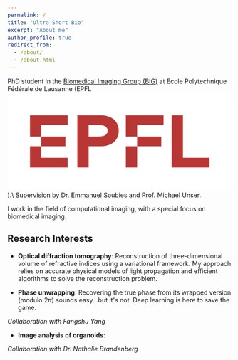 ```yaml
---
permalink: /
title: "Ultra Short Bio"
excerpt: "About me"
author_profile: true
redirect_from: 
  - /about/
  - /about.html
---
```




PhD student in the [Biomedical Imaging Group (BIG)](http://bigwww.epfl.ch) at Ecole Polytechnique Fédérale de Lausanne (EPFL ![EPFL](/files/epfl.png "EPFL")).\\
Supervision by Dr. Emmanuel Soubies and Prof. Michael Unser.

I work in the field of computational imaging, with a special focus on biomedical imaging.


## Research Interests

* **Optical diffraction tomography**: 
Reconstruction of three-dimensional volume of refractive indices using a variational framework.
My approach relies on accurate physical models of light propagation and efficient algorithms to solve the reconstruction problem.

* **Phase unwrapping**:
Recovering the true phase from its wrapped version (modulo 2$\pi$) sounds easy...but it's not. Deep learning is here to save the game.

*Collaboration with Fangshu Yang*

* **Image analysis of organoids**:

*Collaboration with Dr. Nathalie Brandenberg*

<!--Here:[My Google scholar website](https://scholar.google.com/citations?user=_ZJ9X0QAAAAJ&hl=fr&authuser=1)

Yep
======


Yup Yup
======

1. Useless list
1. yep


Another Yup
------
Yep
-->

